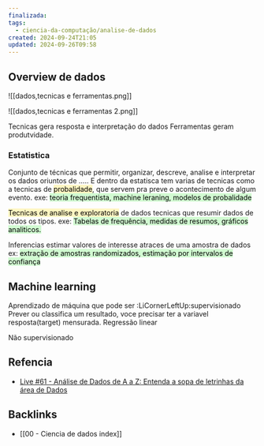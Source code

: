 ```yaml
---
finalizada: 
tags:
  - ciencia-da-computação/analise-de-dados
created: 2024-09-24T21:05
updated: 2024-09-26T09:58
---
```

## Overview de dados
![[dados,tecnicas e ferramentas.png]]

![[dados,tecnicas e ferramentas 2.png]]

Tecnicas gera resposta e interpretação do dados
Ferramentas geram produtvidade.

### Estatistica
Conjunto de técnicas que permitir, organizar, descreve, analise e interpretar os dados oriuntos de .....
 E dentro da estatisca tem varias de tecnicas como a tecnicas de <mark style="background: #FFF3A3A6;">probalidade</mark>, que servem pra preve o acontecimento de algum evento. exe: <mark style="background: #BBFABBA6;">teoria frequentista, machine leraning, modelos de probalidade</mark>

 <mark style="background: #FFF3A3A6;">Tecnicas de analise e exploratoria</mark> de dados tecnicas que resumir dados de todos os tipos. exe: <mark style="background: #BBFABBA6;">Tabelas de frequência, medidas de resumos, gráficos analiticos.</mark>

Inferencias estimar valores de interesse atraces de uma amostra de dados ex: <mark style="background: #BBFABBA6;">extração de amostras randomizados, estimação por intervalos de confiança
</mark>

## Machine learning
Aprendizado de máquina que pode ser
:LiCornerLeftUp:supervisionado
Prever ou classifica um resultado, voce precisar ter a variavel resposta(target) mensurada.
	Regressão linear

Não supervisionado

## Refencia
- [Live #61 - Análise de Dados de A a Z: Entenda a sopa de letrinhas da área de Dados](https://www.youtube.com/watch?v=kP_xUH5sxHA)

## Backlinks
- [[00 - Ciencia de dados index]]



